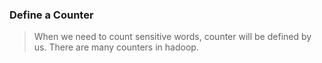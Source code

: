 ### Define a Counter

> When we need to count sensitive words, counter will be defined by us. There are many counters in hadoop.